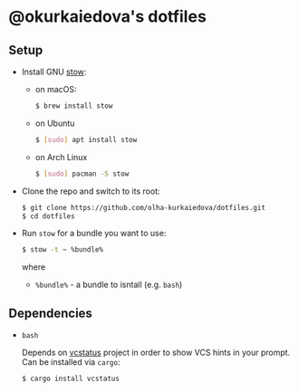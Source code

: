 @okurkaiedova's dotfiles
========================

Setup
-----

* Install GNU [stow]:

  * on macOS:

    ```bash
    $ brew install stow
    ```

  * on Ubuntu

    ```bash
    $ [sudo] apt install stow
    ```

  * on Arch Linux

    ```bash
    $ [sudo] pacman -S stow
    ```

* Clone the repo and switch to its root:

  ```bash
  $ git clone https://github.com/olha-kurkaiedova/dotfiles.git
  $ cd dotfiles
  ```

* Run `stow` for a bundle you want to use:

  ```bash
  $ stow -t ~ %bundle%
  ```

  where 

  * `%bundle%` - a bundle to isntall (e.g. `bash`)


Dependencies
------------

* `bash`

  Depends on [vcstatus] project in order to show VCS hints in your prompt. Can
  be installed via `cargo`:

  ```bash
  $ cargo install vcstatus
  ```


[stow]: https://www.gnu.org/software/stow/
[vcstatus]: https://github.com/ikalnytskyi/vcstatus
